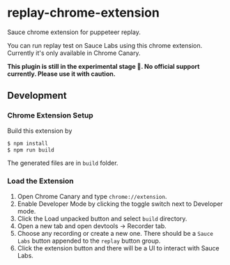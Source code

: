 # replay-chrome-extension
Sauce chrome extension for puppeteer replay.

You can run replay test on Sauce Labs using this chrome extension. Currently it's only available in Chrome Canary.

**This plugin is still in the experimental stage 🧪. No official support currently. Please use it with caution.**

## Development
### Chrome Extension Setup

Build this extension by

```bash
$ npm install
$ npm run build
```

The generated files are in `build` folder.

### Load the Extension

1. Open Chrome Canary and type `chrome://extension`.
2. Enable Developer Mode by clicking the toggle switch next to Developer mode.
3. Click the Load unpacked button and select `build` directory.
4. Open a new tab and open devtools -> Recorder tab.
5. Choose any recording or create a new one. There should be a `Sauce Labs` button appended to the `replay` button group.
6. Click the extension button and there will be a UI to interact with Sauce Labs.
